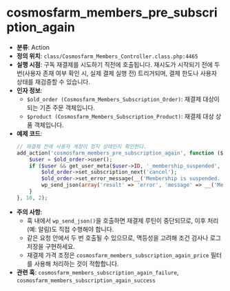 ﻿# cosmosfarm_members_pre_subscription_again

- **분류**: Action
- **정의 위치**: `class/Cosmosfarm_Members_Controller.class.php:4465`
- **실행 시점**: 구독 재결제를 시도하기 직전에 호출됩니다. 재시도가 시작되기 전에 두 번(사용자 존재 여부 확인 시, 실제 결제 실행 전) 트리거되며, 결제 한도나 사용자 상태를 재검증할 수 있습니다.
- **인자 정보**:
  - `$old_order (Cosmosfarm_Members_Subscription_Order)`: 재결제 대상이 되는 기존 주문 객체입니다.
  - `$product (Cosmosfarm_Members_Subscription_Product)`: 재결제 대상 상품 객체입니다.
- **예제 코드**:
  ```php
  // 재결제 전에 사용자 계정이 정지 상태인지 확인한다.
  add_action('cosmosfarm_members_pre_subscription_again', function ($old_order, $product) {
      $user = $old_order->user();
      if ($user && get_user_meta($user->ID, '_membership_suspended', true)) {
          $old_order->set_subscription_next('cancel');
          $old_order->set_error_message(__('Membership is suspended. Billing skipped.', 'textdomain'));
          wp_send_json(array('result' => 'error', 'message' => __('Membership suspended', 'textdomain')));
      }
  }, 10, 2);
  ```
- **주의 사항**:
  - 훅 내에서 `wp_send_json()`을 호출하면 재결제 루틴이 중단되므로, 이후 처리(예: 알림)도 직접 수행해야 합니다.
  - 같은 요청 안에서 두 번 호출될 수 있으므로, 멱등성을 고려해 조건 검사나 로그 저장을 구현하세요.
  - 재결제 가격 조정은 `cosmosfarm_members_subscription_again_price` 필터를 사용해 처리하는 것이 적합합니다.
- **관련 훅**: `cosmosfarm_members_subscription_again_failure`, `cosmosfarm_members_subscription_again_success`
